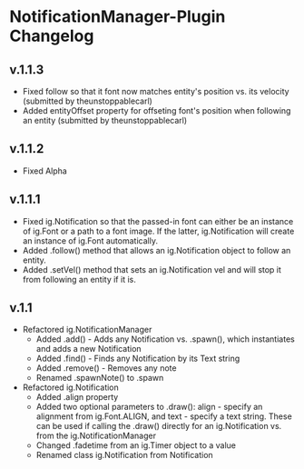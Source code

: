 # NotificationManager-Plugin Changelog

## v.1.1.3

- Fixed follow so that it font now matches entity's position vs. its velocity (submitted by theunstoppablecarl)
- Added entityOffset property for offseting font's position when following an entity (submitted by theunstoppablecarl)

## v.1.1.2

- Fixed Alpha

## v.1.1.1

- Fixed ig.Notification so that the passed-in font can either be an instance of ig.Font or a path to a font image. If the latter, ig.Notification will create an instance of ig.Font automatically.
- Added .follow() method that allows an ig.Notification object to follow an entity.
- Added .setVel() method that sets an ig.Notification vel and will stop it from following an entity if it is.

## v.1.1

- Refactored ig.NotificationManager
	- Added .add() - Adds any Notification vs. .spawn(), which instantiates and adds a new Notification
	- Added .find() - Finds any Notification by its Text string
	- Added .remove() - Removes any note
	- Renamed .spawnNote() to .spawn
- Refactored ig.Notification
	- Added .align property
	- Added two optional parameters to .draw(): align - specify an alignment from ig.Font.ALIGN, and text - specify a text string. These can be used if calling the .draw() directly for an ig.Notification vs. from the ig.NotificationManager
	- Changed .fadetime from an ig.Timer object to a value
	- Renamed class ig.Notification from Notification

